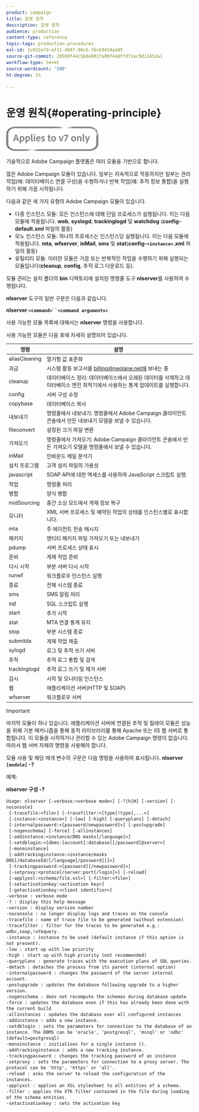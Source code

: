 ```yaml
---
product: campaign
title: 운영 원칙
description: 운영 원칙
audience: production
content-type: reference
topic-tags: production-procedures
exl-id: 1c032ef9-af11-4947-90c6-76cb9434ae85
source-git-commit: 20509f44c5b8e0827a09f44dffdf2ec9d11652a1
workflow-type: tm+mt
source-wordcount: '500'
ht-degree: 1%

---
```


# 운영 원칙{#operating-principle}

![](../../assets/v7-only.svg)

기술적으로 Adobe Campaign 플랫폼은 여러 모듈을 기반으로 합니다.

많은 Adobe Campaign 모듈이 있습니다. 일부는 지속적으로 작동하지만 일부는 관리 작업(예: 데이터베이스 연결 구성)을 수행하거나 반복 작업(예: 추적 정보 통합)을 실행하기 위해 가끔 시작됩니다.

다음과 같은 세 가지 유형의 Adobe Campaign 모듈이 있습니다.

* 다중 인스턴스 모듈: 모든 인스턴스에 대해 단일 프로세스가 실행됩니다. 이는 다음 모듈에 적용됩니다. **web**, **syslogd**, **trackinglogd** 및 **watchdog** (**config-default.xml** 파일의 활동)
* 모노 인스턴스 모듈: 하나의 프로세스는 인스턴스당 실행됩니다. 이는 다음 모듈에 적용됩니다. **mta**, **wfserver**, **inMail**, **sms** 및 **stat**(**config-`<instance>`.xml** 파일의 활동)
* 유틸리티 모듈: 이러한 모듈은 가끔 또는 반복적인 작업을 수행하기 위해 실행되는 모듈입니다(**cleanup**, **config**, 추적 로그 다운로드 등).

모듈 관리는 설치 폴더의 **bin** 디렉토리에 설치된 명령줄 도구 **nlserver**&#x200B;를 사용하여 수행됩니다.

**nlserver** 도구의 일반 구문은 다음과 같습니다.

**nlserver  `<command>``<command arguments>`**

사용 가능한 모듈 목록에 대해서는 **nlserver** 명령을 사용합니다.

사용 가능한 모듈은 다음 표에 자세히 설명되어 있습니다.

| 명령 | 설명 |
|---|---|
| aliasCleaning | 열거형 값 표준화 |
| 과금 | 시스템 활동 보고서를 billing@neolane.net에 보내는 중 |
| cleanup | 데이터베이스 정리: 데이터베이스에서 오래된 데이터를 삭제하고 데이터베이스 엔진 최적기에서 사용하는 통계 업데이트를 실행합니다. |
| config | 서버 구성 수정 |
| copybase | 데이터베이스 복사 |
| 내보내기 | 명령줄에서 내보내기: 명령줄에서 Adobe Campaign 클라이언트 콘솔에서 만든 내보내기 모델을 보낼 수 있습니다. |
| fileconvert | 설정된 크기 파일 변환 |
| 가져오기 | 명령줄에서 가져오기: Adobe Campaign 클라이언트 콘솔에서 만든 가져오기 모델을 명령줄에서 보낼 수 있습니다. |
| inMail | 인바운드 메일 분석기 |
| 설치 프로그램 | 고객 설치 파일의 가용성 |
| javascript | SOAP API에 대한 액세스를 사용하여 JavaScript 스크립트 실행. |
| 작업 | 명령줄 처리 |
| 병합 | 양식 병합 |
| midSourcing | 중간 소싱 모드에서 게재 정보 복구 |
| 모니터 | XML 서버 프로세스 및 예약된 작업의 상태를 인스턴스별로 표시합니다. |
| mta | 주 에이전트 전송 메시지 |
| 패키지 | 엔티티 패키지 파일 가져오기 또는 내보내기 |
| pdump | 서버 프로세스 상태 표시 |
| 준비 | 게재 작업 준비 |
| 다시 시작 | 부분 서버 다시 시작 |
| runwf | 워크플로우 인스턴스 실행 |
| 종료 | 전체 시스템 종료 |
| sms | SMS 알림 처리 |
| sql | SQL 스크립트 실행 |
| start | 추가 시작 |
| stat | MTA 연결 통계 유지 |
| stop | 부분 시스템 종료 |
| submitda | 게재 작업 제출 |
| sylogd | 로그 및 추적 쓰기 서버 |
| 추적 | 추적 로그 통합 및 검색 |
| trackinglogd | 추적 로그 쓰기 및 제거 서버 |
| 감시 | 시작 및 모니터링 인스턴스 |
| 웹 | 애플리케이션 서버(HTTP 및 SOAP) |
| wfserver | 워크플로우 서버 |

>[!IMPORTANT]
>
>마지막 모듈이 하나 있습니다. 애플리케이션 서버에 연결된 추적 및 릴레이 모듈은 성능을 위해 기본 메커니즘을 통해 동적 라이브러리를 통해 Apache 또는 IIS 웹 서버로 통합됩니다. 이 모듈을 시작하거나 관리할 수 있는 Adobe Campaign 명령이 없습니다. 따라서 웹 서버 자체의 명령을 사용해야 합니다.

모듈 사용 및 해당 매개 변수의 구문은 다음 명령을 사용하여 표시됩니다. **nlserver `[module]` -?**

예제:

**nlserver 구성 -?**

```
Usage: nlserver [-verbose:<verbose mode>] [-?|h|H] [-version] [-noconsole]
 [-tracefile:<file>] [-tracefilter:<[type|!type],...>]
 [-instance:<instance>] [-low] [-high] [-queryplans] [-detach]
 [-internalpassword:<[password/newpassword]>] [-postupgrade]
 [-nogenschema] [-force] [-allinstances]
 [-addinstance:<instance/DNS masks[/language]>]
 [-setdblogin:<[dbms:]account[:database][/password]@server>]
 [-monoinstance]
 [-addtrackinginstance:<instance/masks DNS[/databaseId/[/language[/password]]]>]
 [-trackingpassword:<[password][/newpassword]>]
 [-setproxy:<protocol/server:port[/login]>] [-reload]
 [-applyxsl:<schema/file.xsl>] [-filter:<file>]
 [-setactivationkey:<activation key>]
 [-getactivationkey:<client identifier>]
-verbose : verbose mode
-? : display this help message
-version : display version number
-noconsole : no longer display logs and traces on the console
-tracefile : name of trace file to be generated (without extension)
-tracefilter : filter for the traces to be generated e.g.: wdbc,soap,!xtkquery.
-instance : instance to be used (default instance if this option is not present).
-low : start up with low priority
-high : start up with high priority (not recommended)
-queryplans : generate traces with the execution plans of SQL queries.
-detach : detaches the process from its parent (internal option)
-internalpassword : changes the password of the server internal account.
-postupgrade : updates the database following upgrade to a higher version. 
-nogenschema : does not recompute the schemas during database update
-force : updates the database even if this has already been done with the current build 
-allinstances : updates the database over all configured instances
-addinstance : adds a new instance.
-setdblogin : sets the parameters for connection to the database of an instance. The DBMS can be 'oracle', 'postgresql', 'mssql' or 'odbc' (default=postgresql)
-monoinstance : initialises for a single instance ().
-addtrackinginstance : adds a new tracking instance.
-trackingpassword : changes the tracking password of an instance
-setproxy : sets the parameters for connection to a proxy server. The protocol can be 'http', 'https' or 'all'.
-reload : asks the server to reload the configuration of the instances. 
-applyxsl : applies an XSL stylesheet to all entities of a schema. 
-filter : applies the XTK filter contained in the file during loading of the schema entities.
-setactivationkey : sets the activation key
```
